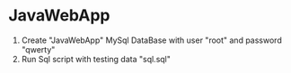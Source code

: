 # JavaWebApp
1) Create "JavaWebApp" MySql DataBase with user "root" and password "qwerty"
2) Run Sql script with testing data "sql.sql"
